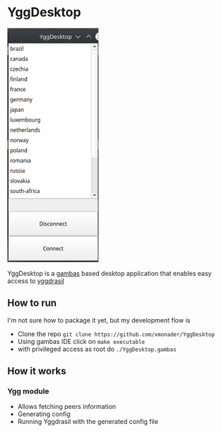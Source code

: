# YggDesktop

![yggdesktop](./images/app.png)

YggDesktop is a [gambas](gambas.sourceforge.net) based desktop application that enables easy access to [yggdrasil](yggdrasil-network.github.io/)



## How to run

I'm not sure how to package it yet, but my development flow is

- Clone the repo `git clone https://github.com/xmonader/YggDesktop`
- Using gambas IDE click on `make executable`
- with privileged access as root do `./YggDesktop.gambas`



## How it works

### Ygg module
- Allows fetching peers information
- Generating config
- Running Yggdrasil with the generated config file
